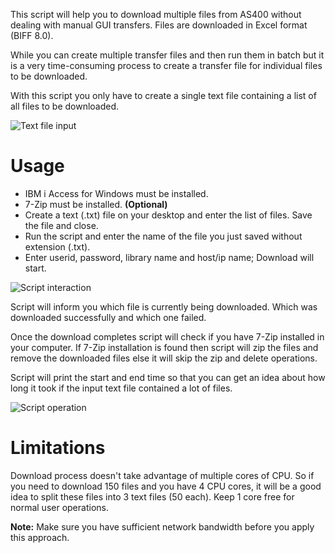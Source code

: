 This script will help you to download multiple files from AS400 without dealing with manual GUI transfers. Files are downloaded in Excel format (BIFF 8.0).

While you can create multiple transfer files and then run them in batch but it is a very time-consuming process to create a transfer file for individual files to be downloaded.

With this script you only have to create a single text file containing a list of all files to be downloaded.

![Text file input](https://raw.githubusercontent.com/vivekjindal/rxferpcb-ibmi-download-automation/master/images/screenshot1.png)

# Usage
- IBM i Access for Windows must be installed.
- 7-Zip must be installed. __(Optional)__
- Create a text (.txt) file on your desktop and enter the list of files. Save the file and close.
- Run the script and enter the name of the file you just saved without extension (.txt).
- Enter userid, password, library name and host/ip name; Download will start.

![Script interaction](https://raw.githubusercontent.com/vivekjindal/rxferpcb-ibmi-download-automation/master/images/screenshot2.png)

Script will inform you which file is currently being downloaded. Which was downloaded successfully and which one failed.

Once the download completes script will check if you have 7-Zip installed in your computer. If 7-Zip installation is found then script will zip the files and remove the downloaded files else it will skip the zip and delete operations.

Script will print the start and end time so that you can get an idea about how long it took if the input text file contained a lot of files.

![Script operation](https://raw.githubusercontent.com/vivekjindal/rxferpcb-ibmi-download-automation/master/images/screenshot3.png)


# Limitations

Download process doesn't take advantage of multiple cores of CPU. So if you need to download 150 files and you have 4 CPU cores, it will be a good idea to split these files into 3 text files (50 each). Keep 1 core free for normal user operations.

**Note:** Make sure you have sufficient network bandwidth before you apply this approach.
